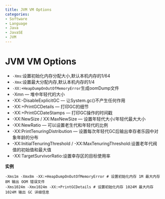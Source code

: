 ```yaml
---
title: JVM VM Options
categories:
- Software
- Language
- Java
- JavaSE
- JVM
---
```

# JVM VM Options

- `-Xms`:设置初始化内存分配大小,默认本机内存的1/64
- `-Xmx`:设置最大分配内存,默认本机内存的1/4
- `-XX:+HeapDumpOnOutOfMemoryError`生成oomDump文件
- -Xmn — 堆中年轻代的大小
- -XX:-DisableExplicitGC — 让System.gc()不产生任何作用
- -XX:+PrintGCDetails — 打印GC的细节
- -XX:+PrintGCDateStamps — 打印GC操作的时间戳
- -XX:NewSize / XX:MaxNewSize — 设置年轻代大小/年轻代最大大小
- -XX:NewRatio — 可以设置老生代和年轻代的比例
- -XX:PrintTenuringDistribution — 设置每次年轻代GC后输出幸存者乐园中对象年龄的分布
- -XX:InitialTenuringThreshold / -XX:MaxTenuringThreshold:设置老年代阀值的初始值和最大值
- -XX:TargetSurvivorRatio:设置幸存区的目标使用率

**实例**

```shell
-Xms1m -Xmx8m -XX:+HeapDumpOnOutOfMemoryError # 设置初始化内存 1M 最大内存 8M 输出 OOM 错误文件
-Xms1024m -Xmx1024m -XX:+PrintGCDetails # 设置初始化内存 1024M 最大内存 1024M 输出 GC 详细信息
```